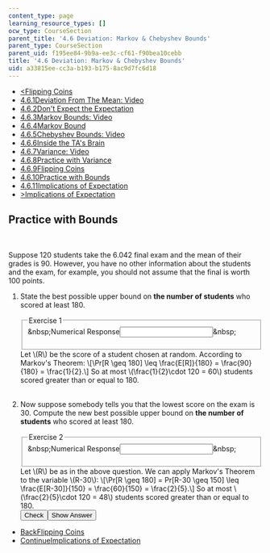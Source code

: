 ```yaml
---
content_type: page
learning_resource_types: []
ocw_type: CourseSection
parent_title: '4.6 Deviation: Markov & Chebyshev Bounds'
parent_type: CourseSection
parent_uid: f195ee84-9b9a-ee3c-cf61-f90bea10cebb
title: '4.6 Deviation: Markov & Chebyshev Bounds'
uid: a33815ee-cc3a-b193-b175-8ac9d7fc6d18
---
```

<ul class="navigation pagination"><li id="top_bck_btn"><a href='/courses/electrical-engineering-and-computer-science/6-042j-mathematics-for-computer-science-spring-2015/probability/tp13-2/vertical-871f95303dd6';><<span>Flipping Coins</span></a></li><li id="flp_btn_1" ><a href='/courses/electrical-engineering-and-computer-science/6-042j-mathematics-for-computer-science-spring-2015/probability/tp13-2'>4.6.1<span>Deviation From The Mean: Video</span></a></li><li id="flp_btn_2" ><a href='/courses/electrical-engineering-and-computer-science/6-042j-mathematics-for-computer-science-spring-2015/probability/tp13-2/vertical-18d81b8ca2e1'>4.6.2<span>Don't Expect the Expectation</span></a></li><li id="flp_btn_3" ><a href='/courses/electrical-engineering-and-computer-science/6-042j-mathematics-for-computer-science-spring-2015/probability/tp13-2/vertical-8307292b80cb'>4.6.3<span>Markov Bounds: Video</span></a></li><li id="flp_btn_4" ><a href='/courses/electrical-engineering-and-computer-science/6-042j-mathematics-for-computer-science-spring-2015/probability/tp13-2/vertical-ecd276750fa8'>4.6.4<span>Markov Bound</span></a></li><li id="flp_btn_5" ><a href='/courses/electrical-engineering-and-computer-science/6-042j-mathematics-for-computer-science-spring-2015/probability/tp13-2/vertical-49f940bfd8d6'>4.6.5<span>Chebyshev Bounds: Video</span></a></li><li id="flp_btn_6" ><a href='/courses/electrical-engineering-and-computer-science/6-042j-mathematics-for-computer-science-spring-2015/probability/tp13-2/vertical-82fa33baa07e'>4.6.6<span>Inside the TA's Brain</span></a></li><li id="flp_btn_7" ><a href='/courses/electrical-engineering-and-computer-science/6-042j-mathematics-for-computer-science-spring-2015/probability/tp13-2/vertical-0646c16ad916'>4.6.7<span>Variance: Video</span></a></li><li id="flp_btn_8" ><a href='/courses/electrical-engineering-and-computer-science/6-042j-mathematics-for-computer-science-spring-2015/probability/tp13-2/vertical-1b1a945bfd78'>4.6.8<span>Practice with Variance</span></a></li><li id="flp_btn_9" ><a href='/courses/electrical-engineering-and-computer-science/6-042j-mathematics-for-computer-science-spring-2015/probability/tp13-2/vertical-871f95303dd6'>4.6.9<span>Flipping Coins</span></a></li><li id="flp_btn_10" class="button_selected"><a href='/courses/electrical-engineering-and-computer-science/6-042j-mathematics-for-computer-science-spring-2015/probability/tp13-2/vertical-00ed1bc2728f'>4.6.10<span>Practice with Bounds</span></a></li><li id="flp_btn_11" ><a href='/courses/electrical-engineering-and-computer-science/6-042j-mathematics-for-computer-science-spring-2015/probability/tp13-2/vertical-4699d069607e'>4.6.11<span>Implications of Expectation</span></a></li><li id="top_continue_btn"><a href='/courses/electrical-engineering-and-computer-science/6-042j-mathematics-for-computer-science-spring-2015/probability/tp13-2/vertical-4699d069607e';>><span>Implications of Expectation</span></a></li></ul><h2 class="subhead">Practice with Bounds</h2><div class="self_assessment">
<br display_name="Practice with Bounds" url_name="Practice_with_Bounds_1" />
<p display_name="Practice with Bounds" url_name="Practice_with_Bounds_2">
    Suppose 120 students take the 6.042 final exam and the mean of their
    grades is 90.  However, you have no other information about the
    students and the exam, for example, you should not assume that the
    final is worth 100 points.
  </p>
<ol display_name="Practice with Bounds" url_name="Practice_with_Bounds_3">
<li>
<div id="Q1_div" class="problem_question"><p>
        State the best possible upper bound on <b>the number of students</b> who scored at least 180.
      </p><fieldset><legend class="visually-hidden">Exercise 1</legend><div class="choice"><label id="Q1_label"><span id="Q1_aria_status" tabindex="-1" class="visually-hidden">&amp;nbsp;</span><span class="visually-hidden">Numerical Response</span><input type="text" id="Q1_input" value="" onkeypress="numericTypedOrDropDownSelected(1)" class="problem_text_input"><input type="hidden" id="Q1_ans" value="60"><input type="hidden" id="Q1_tolerance" value="0"><span id="Q1_normal_status" class="nostatus" aria-hidden="true">&amp;nbsp;</span></label></div><p id="S1_ans" tabindex="-1" class="problem_answer"></p></fieldset></div><div id="S1_div" class="problem_solution" tabindex="-1">
        Let \(R\) be the score of a student chosen at random. According to Markov's Theorem:
        \[\Pr[R \geq 180] \leq \frac{E[R]}{180} = \frac{90}{180} = \frac{1}{2}.\]
        So at most \(\frac{1}{2}\cdot 120 = 60\) students scored greater than or equal to 180.
      </div></li>
<br />
<li>
<div id="Q2_div" class="problem_question"><p>
        Now suppose somebody tells you that the lowest score on the exam is 30. Compute the new best possible upper bound on
        <b>the number of students</b> who scored at least 180. 
      </p><fieldset><legend class="visually-hidden">Exercise 2</legend><div class="choice"><label id="Q2_label"><span id="Q2_aria_status" tabindex="-1" class="visually-hidden">&amp;nbsp;</span><span class="visually-hidden">Numerical Response</span><input type="text" id="Q2_input" value="" onkeypress="numericTypedOrDropDownSelected(2)" class="problem_text_input"><input type="hidden" id="Q2_ans" value="48"><input type="hidden" id="Q2_tolerance" value="0"><span id="Q2_normal_status" class="nostatus" aria-hidden="true">&amp;nbsp;</span></label></div><p id="S2_ans" tabindex="-1" class="problem_answer"></p></fieldset></div><div id="S2_div" class="problem_solution" tabindex="-1">
        Let \(R\) be as in the above question. We can apply Markov's Theorem to the variable \(R-30\):
        \[\Pr[R \geq 180] = Pr[R-30 \geq 150] \leq \frac{E[R-30]}{150} = \frac{60}{150} = \frac{2}{5}.\]
        So at most \(\frac{2}{5}\cdot 120 = 48\) students scored greater than or equal to 180.
      </div><div class="action"><button id="Q1_button" onclick="checkAnswer({1: 'numerical', 2: 'numerical'})" class="problem_mo_button">Check</button><button id="Q1_button_show" onclick="showHideSolution({1: 'numerical', 2: 'numerical'}, 1, [1, 2])" class="problem_mo_button">Show Answer</button></div></li>
</ol>
</div><ul class="navigation progress"><li id="bck_btn"><a href='/courses/electrical-engineering-and-computer-science/6-042j-mathematics-for-computer-science-spring-2015/probability/tp13-2/vertical-871f95303dd6';>Back<span>Flipping Coins</span></a></li><li id="continue_btn"><a href='/courses/electrical-engineering-and-computer-science/6-042j-mathematics-for-computer-science-spring-2015/probability/tp13-2/vertical-4699d069607e';>Continue<span>Implications of Expectation</span></a></li></ul>